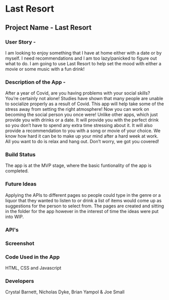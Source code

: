 #  Last Resort  

## Project Name - Last Resort 

### User Story - 
I am looking to enjoy something that I have at home either with a date or by myself. I need recommendations and I am too lazy/panicked to figure out what to do. I am going to use Last Resort to help set the mood with either a movie or some music with a fun drink!

### Description of the App - 
After a year of Covid, are you having problems with your social skills? You’re certainly not alone! Studies have shown that many people are unable to socialize properly as a result of Covid. This app will help take some of the stress away from setting the right atmosphere! Now you can work on becoming the social person you once were! Unlike other apps, which just provide you with drinks or a date. It will provide you with the perfect drink so you don’t have to spend any extra time stressing about it. It will also provide a recommendation to you with a song or movie of your choice. We know how hard it can be to make up your mind after a hard week at work. All you want to do is relax and hang out. Don’t worry, we got you covered!


### Build Status 
The app is at the MVP stage, where the basic funtionality of the app is completed.

### Future Ideas 
Applying the APIs to different pages so people could type in the genre or a liquor that they wanted to listen to or drink a list of items would come up as suggestions for the person to select from. The pages are created and sitting in the folder for the app however in the interest of time the ideas were put into WIP.

### API's 

### Screenshot

### Code Used in the App
HTML, CSS and Javascript

### Developers 
Crystal Barnett, Nicholas Dyke, Brian Yampol & Joe Small 

